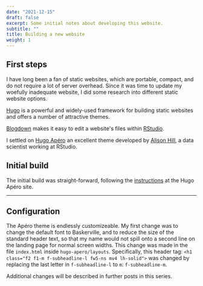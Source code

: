 ```yaml
---
date: "2021-12-15"
draft: false
excerpt: Some initial notes about developing this website.
subtitle: ""
title: Building a new website
weight: 1
---
```


## First steps

I have long been a fan of static websites, which are portable, compact, and do not require a lot of server overhead. Since it was time to update my woefully inadequate website, I did some research into different static website options.

[Hugo](https://gohugo.io/) is a powerful and widely-used framework for building static websites and offers a number of attractive themes. 

[Blogdown](https://bookdown.org/yihui/blogdown/) makes it easy to edit a website's files within [RStudio](https://www.rstudio.com).

I settled on [Hugo Apéro](https://hugo-apero-docs.netlify.app/) an excellent theme developed by [Alison Hill](https://www.apreshill.com), a data scientist working at RStudio.

## Initial build

The initial build was straight-forward, following the [instructions](https://hugo-apero-docs.netlify.app/start/) at the Hugo Apéro site. 

---

## Configuration

The Apéro theme is endlessly customizeable. My first change was to change the default font to Baskerville, and to reduce the size of the standard header text, so that my name would not spill onto a second line on the landing page for normal screen widths. This change was made in the file `index.html` inside `hugo-apero/layouts`. Specifically, this header tag: `<h1 class="f2 f1-m f-subheadline-l fw5-ns mv4 lh-solid">` was changed by replacing the last letter in `f-subheadline-l` to `m`: `f-subheadline-m`.

Additional changes will be described in further posts in this series.